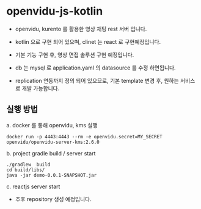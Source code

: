 # openvidu-js-kotlin

 - openvidu, kurento 를 활용한 영상 채팅 rest 서버 입니다.

 - kotlin 으로 구현 되어 있으며, clinet 는 react 로 구현예정입니다.

 - 기본 기능 구현 후, 영상 면접 솔루션 구현 예정입니다.

 - db 는  mysql 로 application.yaml 의 datasource 를 수정 하면됩니다.

 - replication 연동까지 정의 되어 있으므로, 기본 template 변경 후, 원하는 서비스로 개발 가능합니다.

## 실행 방법
a. docker 를 통해 openvidu, kms 실행

~~~
docker run -p 4443:4443 --rm -e openvidu.secret=MY_SECRET openvidu/openvidu-server-kms:2.6.0
~~~

b. project gradle build / server start

~~~
./gradlew  build
cd build/libs/
java -jar demo-0.0.1-SNAPSHOT.jar
~~~

c. reactjs server start
 - 추후 repository 생성 예정입니다.
